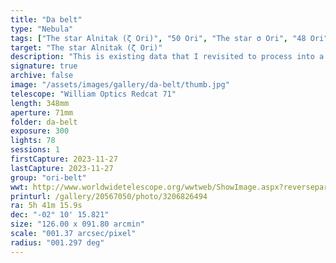 ```yaml
---
title: "Da belt"
type: "Nebula"
tags: ["The star Alnitak (ζ Ori)", "50 Ori", "The star σ Ori", "48 Ori", "IC431", "IC432", "IC434", "Flame Nebula", "Orion B", "IC435", "NGC2023", "NGC2024"]
target: "The star Alnitak (ζ Ori)"
description: "This is existing data that I revisited to process into a new image. What do you think?"
signature: true
archive: false
image: "/assets/images/gallery/da-belt/thumb.jpg"
telescope: "William Optics Redcat 71"
length: 348mm
aperture: 71mm
folder: da-belt
exposure: 300
lights: 78
sessions: 1
firstCapture: 2023-11-27
lastCapture: 2023-11-27
group: "ori-belt"
wwt: http://www.worldwidetelescope.org/wwtweb/ShowImage.aspx?reverseparity=False&scale=1.372636&name=da-belt.jpg&imageurl=https://deepskyworkflows.com/assets/images/gallery/da-belt/da-belt.jpg&credits=Jeremy+Likness+at+DeepSkyWorkflows.com&creditsUrl=https://deepskyworkflows.com/about&ra=85.482691&dec=-2.377420&x=3377.9&y=1699.4&rotation=76.68&thumb=https://deepskyworkflows.com/assets/images/gallery/da-belt/thumb.jpg
printurl: /gallery/20567050/photo/3206826494
ra: 5h 41m 15.9s
dec: "-02° 10' 15.821"
size: "126.00 x 091.80 arcmin"
scale: "001.37 arcsec/pixel"
radius: "001.297 deg"
---
```

